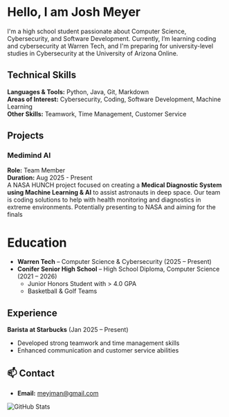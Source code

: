 # Hello, I am Josh Meyer

I'm a high school student passionate about Computer Science, Cybersecurity, and Software Development. Currently, I’m learning coding and cybersecurity at Warren Tech, and I'm preparing for university-level studies in Cybersecurity at the University of Arizona Online.  

## Technical Skills
  **Languages & Tools:** Python, Java, Git, Markdown                                                                                                      
  **Areas of Interest:** Cybersecurity, Coding, Software Development, Machine Learning                                                                  
  **Other Skills:** Teamwork, Time Management, Customer Service                                                                                                                      

## Projects

### **Medimind AI**
**Role:** Team Member                                                                                                        
**Duration:** Aug 2025 - Present                                                                                                                   
A NASA HUNCH project focused on creating a **Medical Diagnostic System using Machine Learning & AI** to assist astronauts in deep space. Our team is coding solutions to help with health monitoring and diagnostics in extreme environments. Potentially presenting to NASA and aiming for the finals

# Education
- **Warren Tech** – Computer Science & Cybersecurity (2025 – Present)  
- **Conifer Senior High School** – High School Diploma, Computer Science (2021 – 2026)  
  - Junior Honors Student with > 4.0 GPA  
  - Basketball & Golf Teams
 
## Experience
**Barista at Starbucks** (Jan 2025 – Present)  
- Developed strong teamwork and time management skills  
- Enhanced communication and customer service abilities

## 📫 Contact
- **Email:** meyjman@gmail.com

![GitHub Stats](https://github-readme-stats.vercel.app/api?username=liljimmy12&show_icons=true&theme=radical) 

